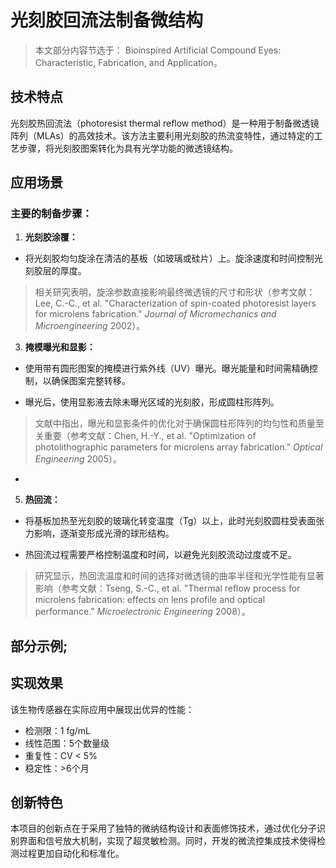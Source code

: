 # 光刻胶回流法制备微结构

> 本文部分内容节选于： Bioinspired Artificial Compound Eyes: Characteristic,
> Fabrication, and Application。

## 技术特点

光刻胶热回流法（photoresist thermal reflow method）是一种用于制备微透镜阵列（MLAs）的高效技术。该方法主要利用光刻胶的热流变特性，通过特定的工艺步骤，将光刻胶图案转化为具有光学功能的微透镜结构。

## 应用场景

### **主要的制备步骤：**

1.  **光刻胶涂覆：**
    

-   将光刻胶均匀旋涂在清洁的基板（如玻璃或硅片）上。旋涂速度和时间控制光刻胶层的厚度。
  

> 相关研究表明，旋涂参数直接影响最终微透镜的尺寸和形状（参考文献：Lee, C.-C., et al. "Characterization of spin-coated photoresist layers for microlens
> fabrication." _Journal of Micromechanics and Microengineering_ 2002）。

   

3.  **掩模曝光和显影：**
    

-   使用带有圆形图案的掩模进行紫外线（UV）曝光。曝光能量和时间需精确控制，以确保图案完整转移。
    
-   曝光后，使用显影液去除未曝光区域的光刻胶，形成圆柱形阵列。
    

> 文献中指出，曝光和显影条件的优化对于确保圆柱形阵列的均匀性和质量至关重要（参考文献：Chen, H.-Y., et al.
> "Optimization of photolithographic parameters for microlens array
> fabrication." _Optical Engineering_ 2005）。

    
-     
    

5.  **热回流：**
    

-   将基板加热至光刻胶的玻璃化转变温度（Tg）以上，此时光刻胶圆柱受表面张力影响，逐渐变形成光滑的球形结构。
    
-   热回流过程需要严格控制温度和时间，以避免光刻胶流动过度或不足。
    

> 研究显示，热回流温度和时间的选择对微透镜的曲率半径和光学性能有显著影响（参考文献：Tseng, S.-C., et al. "Thermal
> reflow process for microlens fabrication: effects on lens profile and
> optical performance." _Microelectronic Engineering_ 2008）。

## 部分示例;


## 实现效果

该生物传感器在实际应用中展现出优异的性能：

- 检测限：1 fg/mL
- 线性范围：5个数量级
- 重复性：CV < 5%
- 稳定性：>6个月

## 创新特色

本项目的创新点在于采用了独特的微纳结构设计和表面修饰技术，通过优化分子识别界面和信号放大机制，实现了超灵敏检测。同时，开发的微流控集成技术使得检测过程更加自动化和标准化。 
<!--stackedit_data:
eyJoaXN0b3J5IjpbLTI2NzEyMDU3OSwtMTU2NTkwMzIyOF19
-->